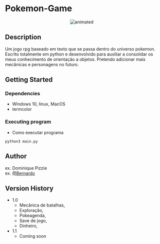 # Pokemon-Game

<p align="center">
  <img src="https://i.pinimg.com/originals/e0/73/fa/e073fa2e3c6a6206e52441f9aff7ed97.gif" alt="animated" />
</p>

## Description

Um jogo rpg baseado em texto que se passa dentro do universo pokemon. Escrito totalmente em python e desenvolvido para auxiliar a consolidar os meus conhecimento de orientação a objetos. Pretendo adicionar mais mecânicas e personagens no futuro. 

## Getting Started

### Dependencies

* Windows 10, linux, MacOS
* termcolor

### Executing program

* Como executar programa
```
python3 main.py
```

## Author

ex. Dominique Pizzie  
ex. [@Bernardo](https://www.linkedin.com/in/bernardo-cat%C3%A3o-7ba531206/)

## Version History

* 1.0
    * Mecânica de batalhas,
    * Exploração,
    * Pokeagenda,
    * Save de jogo,
    * Dinheiro,
* 1.1
    * Coming soon

